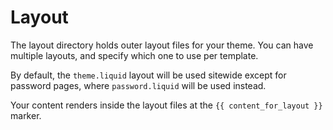 # Layout

The layout directory holds outer layout files for your theme. You can have multiple layouts, and specify which one to use per template. 

By default, the `theme.liquid` layout will be used sitewide except for password pages, where `password.liquid` will be used instead.

Your content renders inside the layout files at the `{{ content_for_layout }}` marker.